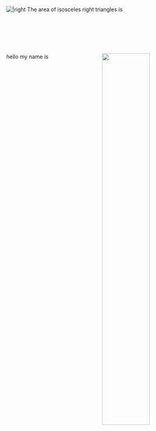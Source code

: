 

![|right](https://i.imgur.com/4C6FJyS.png)
The area of isosceles right triangles is 
&emsp;

&emsp;

&emsp;

&emsp;

<img src  = "https://i.imgur.com/380T6xz.png" align = "right"  width = 50% height = 50%>

hello my name is
